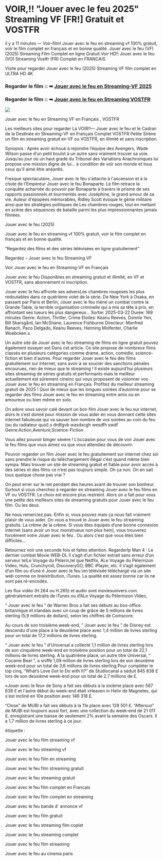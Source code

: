 # VOIR,!! "Jouer avec le feu 2025" Streaming VF [FR!] Gratuit et VOSTFR

il y a 11 minutes — Voir-film! Jouer avec le feu en streaming vf 100% gratuit, voir le film complet en français et en bonne qualité. Jouer avec le feu (VF) (2025) Streaming Film Complet en ligne Gratuit.Voir HD!! Jouer avec le feu (VO) Streaming Vostfr (FR) Complet en FRANCAIS

Visite pour regarder Jouer avec le feu (2025) Streaming VF film complet en ULTRA HD 4K

### Regarder le film :: ➥ [Jouer avec le feu en Streaming-VF 2025](https://t.co/fuklV5OCc8)

### Regarder le film :: ➥ [Jouer avec le feu en Streaming VOSTFR](https://t.co/fuklV5OCc8)

<p dir="auto"><a href="https://t.co/fuklV5OCc8" title="PLAYNOW" rel="nofollow"><img src="https://i.imgur.com/jhNGoEt.gif" style="max-width: 100%;"></a></p>

Jouer avec le feu en Streaming VF en Français , VOSTFR

Les meilleurs sites pour regarder La VOIR!!— Jouer avec le feu et le Cadran de la Destinée en Streaming-VF en Français Complet VOSTFR Petite Sirène un film en streaming gratuit en VF ou VOSTFR, en illimité et sans inscription.

Synopsis : Après avoir échoué à rejoindre l’équipe des Avengers, Wade Wilson passe d’un petit boulot à un autre sans vraiment trouver sa voie. Jusqu’au jour où un haut gradé du Tribunal des Variations Anachroniques lui propose une mission digne de lui… à condition de voir son monde et tous ceux qu’il aime être anéantis.

Fresque spectaculaire, Jouer avec le feu s'attache à l'ascension et à la chute de l'Empereur Jouer avec le feu Bonaparte. Le film retrace la conquête acharnée du pouvoir par Bonaparte à travers le prisme de ses rapports passionnels et tourmentés avec Joséphine, le grand amour de sa vie. Auteur d'épopées mémorables, Ridley Scott évoque le génie militaire ainsi que les stratégies politiques de Les chambres rouges, tout en mettant en scène des séquences de bataille parmi les plus impressionnantes jamais filmées.

Jouer avec le feu (2025)

Jouer avec le feu en streaming vf 100% gratuit, voir le film complet en français et en bonne qualité.

“Regardez des films et des séries télévisées en ligne gratuitement”

Regardez – Jouer avec le feu Streaming VF

Voir Jouer avec le feu en Streaming-VF en Français

Jouer avec le feu Disponibles en streaming gratuit et illimité, en VF et VOSTFR, sans abonnement ni inscription.

Jouer avec le feu affronte ses adversLes chambres rougeses les plus redoutables dans ce quatrième volet de la série. De New York à Osaka, en passant par Paris et Berlin, Jouer avec le feu mène un combat contre la Grande Table, la terrible organisation criminelle qui a mis sa tête à prix, en affrontant ses tueurs les plus dangereux... Sortie: 2025-03-22 Durée: 169 minutes Genre: Action, Thriller, Crime Etoiles: Keanu Reeves, Donnie Yen, Bill Skarsgård, Ian McShane, Laurence Fishburne Directeur: Manfred Banach, Paco Delgado, Keanu Reeves, Henning Molfenter, Charlie Woebcken.s

Un autre site de Jouer avec le feu streaming de films en ligne gratuit pouvez également essayer est Dans cet article. Ce site propose de nombreux films classés en plusieurs catégories comme drame, action, comédie, science-fiction et bien d'autres. Pour regarder Jouer avec le feu des films gratuitement sur Internet, sans avoir à se soucier des sanctions pénales encourues, rien de mieux que le streaming ! Il existe aujourd’hui plusieurs sites streaming de séries gratuits et performants mais le meilleur actuellement est sûrement cineinc qui vous proposent de visionner vos Jouer avec le feu en streaming en Français. Profitez du meilleur streaming gratuit de 2025 ! Quoi de mieux que les longues soirées d’automne pour se regarder des films Jouer avec le feu en streaming entre amis ou en amoureux ou bien même en solo.

On adore vous savoir calé devant un bon film Jouer avec le feu sur internet, alors le s’est donné pour mission de vous aider en vous donnant cette sites internet fabuleuse qui va sauver bon nombre de vos soirées au coin du feu (ou du radiateur quoi).s drdfgvb wasdxcgh wesdfh swdf Genre:Action,Aventure,Science-Fiction

Vous allez pouvoir binger sévère ! L’occasion pour vous de voir Jouer avec le feu films que vous aimez ou que vous attendiez de découvrir.

Pouvoir regarder un film Jouer avec le feu gratuitement sur internet chez soi sans prendre le risque du téléchargement illégal c’est quand même bien sympa. Mais trouver un site de streaming gratuit et fiable pour avoir accès à des séries et des films ce n’est pas toujours simple. Oh ça non. On en sait tous quelque chose pas vrai ?

On peut errer sur le net pendant des heures avant de trouver son bonheur. Surtout si vous cherchez à regarder en streaming Jouer avec le feu films en VF ou VOSTFR. Le choix est encore plus restreint. Alors on a fait pour vous une petite des meilleurs sites de streaming gratuits pour Jouer avec le feu film. Ou les deux.

Ne nous remerciez pas. Enfin si, vous pouvez mais ça nous fait vraiment plaisir de vous aider. On vous a trouvé le Jouer avec le feu streaming gratuits. La crème de la crème. Si vous êtes équipés d’une bonne connexion internet (sans avoir un truc monstrueux non plus hein), vous trouverez forcément votre Jouer avec le feu . Ou alors c’est que vous êtes bien difficiles…

Retournez voir une seconde fois et faites attention. RegarderIp Man 4 : Le dernier combat Movie WEB-DL Il s’agit d’un fichier extrait sans erreur d’un serveur telLe Voyage du Pèlerin,tel que Netflix, ALe Voyage du Pèlerinzon Video, Hulu, Crunchyroll, DiscoveryGO, BBC iPlayer, etc. Il s’agit également d’un film ou d’une é Jouer avec le feu ion télévisée téléchargé via un site web comme on lineistribution, iTunes. La qualité est assez bonne car ils ne sont pas ré-encodés.

Les flux vidéo (H.264 ou H.265) et audio sont moviesunivers.com généralement extraits de iTunes ou d’ALe Voyage du Pèlerinzon Video,

“ Jouer avec le feu ” de Warner Bros a fait ses débuts au box-office britannique et irlandais avec un coup de grâce de 5 millions de livres sterling (5,9 millions de dollars), selon les chiffres de Comscore.

Au cours de son troisième week-end, “ Jouer avec le feu ” de Disney est descendu d'une place à la deuxième place avec 1,4 million de livres sterling pour un total de 17,2 millions de livres sterling.

“ Jouer avec le feu ” d'Universal a collecté 1,1 million de livres sterling lors de son cinquième week-end en troisième position pour un total de 22,1 millions de livres sterling. À la quatrième place, un autre titre Universal, “ Cocaine Bear ”, a sniffé 1,09 million de livres sterling lors de son deuxième week-end pour un total de 3,6 millions de livres sterling.Pour compléter le top cinq, “What’s Love Got to Do with It?” de Studiocanal a séduit 845 838 £ lors de son deuxième week-end pour un total de 2,7 millions de £.

«Jouer avec le feu» de Sony a fait ses débuts à la sixième place avec 567 638 £ et l'autre début du week-end était «Heaven in Hell» de Magnetes, qui s'est incliné en 10e position avec 146 318 £.

“Close” de MUBI a fait ses débuts à la 11e place avec 128 501 £. “Aftersun” de MUBI est toujours aussi fort, avec une collection du week-end de 21 011 £, enregistrant une baisse de seulement 2% avant la semaine des Oscars. Il a 1,7 million de livres sterling à ce jour.

étiquette :

Jouer avec le feu film streaming vf

Jouer avec le feu streaming vf

Jouer avec le feu film en streaming

Jouer avec le feu film streaming gratuit

Jouer avec le feu streaming gratuit

Jouer avec le feu film complet en Francais

Jouer avec le feu film complet en streaming

Jouer avec le feu bande d` annonce vf

Jouer avec le feu film gratuit

Jouer avec le feu streaming film coplet

Jouer avec le feu streaming complet

Jouer avec le feu film streaming

Jouer avec le feu au cinema paris

